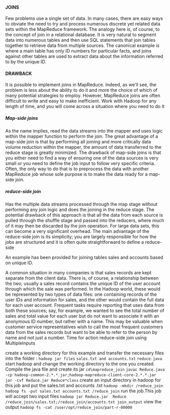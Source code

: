 #### JOINS
Few problems use a single set of data. In many cases, there are easy ways to obviate the need
to try and process numerous discrete yet related data sets within the MapReduce framework.
The analogy here is, of course, to the concept of join in a relational database. It is very
natural to segment data into numerous tables and then use SQL statements that join tables
together to retrieve data from multiple sources. The canonical example is where a main
table has only ID numbers for particular facts, and joins against other tables are used to
extract data about the information referred to by the unique ID.
#### DRAWBACK
It is possible to implement joins in MapReduce. Indeed, as we'll see, the problem is
less about the ability to do it and more the choice of which of many potential strategies
to employ.
However, MapReduce joins are often difficult to write and easy to make inefficient. Work
with Hadoop for any length of time, and you will come across a situation where you need
to do it

##### Map-side joins
As the name implies, read the data streams into the mapper and uses
logic within the mapper function to perform the join. The great advantage of a map-side
join is that by performing all joining and more critically data volume reduction within
the mapper, the amount of data transferred to the reduce stage is greatly minimized. The
drawback of map-side joins is that you either need to find a way of ensuring one of the
data sources is very small or you need to define the job input to follow very specific criteria.
Often, the only way to do that is to preprocess the data with another MapReduce job whose
sole purpose is to make the data ready for a map-side join.

##### reduce-side join 
Has the multiple data streams processed through the map
stage without performing any join logic and does the joining in the reduce stage. The
potential drawback of this approach is that all the data from each source is pulled through
the shuffle stage and passed into the reducers, where much of it may then be discarded by
the join operation. For large data sets, this can become a very significant overhead.
The main advantage of the reduce-side join is its simplicity; you are largely responsible
for how the jobs are structured and it is often quite straightforward to define a reduce-side

An example has been provided for joining tables sales and accounts  based on unique ID.

A common situation in many companies is that sales records are kept separate from the
client data. There is, of course, a relationship between the two; usually a sales record
contains the unique ID of the user account through which the sale was performed.
In the Hadoop world, these would be represented by two types of data files: one containing
records of the user IDs and information for sales, and the other would contain the full data
for each user account.
Frequent tasks require reporting that uses data from both these sources; say, for example,
we wanted to see the total number of sales and total value for each user but do not want
to associate it with an anonymous ID number, but rather with a name. This may be valuable
when customer service representatives wish to call the most frequent customers data from
the sales records but want to be able to refer to the person by name and not just a number.
Time for action  reduce-side join using MultipleInputs

create  a working directory for this example and transfer the necessary files into the folder :
`hadoop jar files` `sales.txt and accounts.txt` `reduce.java`
start hadoop  and change the working directory to the one you created. Compile the java file and create its jar
`cd\mapreduce_join`
`javac Reduce.java -cp hadoop-common-2.*.*.jar;hadoop-mapreduce-client-core-2.*.*.jar`
` jar -cvf Reduce.jar Reduce*class`
create an input directory in hadoop for this job and put the sales.txt and accounts .txt
`hadoop -mkdir /reduce_join`
`hadoop fs -put sales.txt accounts.txt /reduce_join`
run the job.This job will accept two input files 
`hadoop jar Reduce.jar  Reduce /reduce_join/sales.txt;/reduce_join/accounts.txt join_output`
view the output
`hadoop fs -cat /user/opt/reduce_join/part-r-00000`
